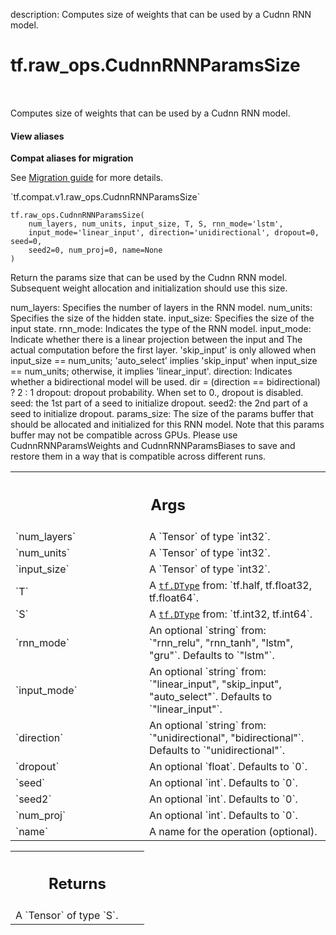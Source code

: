 description: Computes size of weights that can be used by a Cudnn RNN model.

<div itemscope itemtype="http://developers.google.com/ReferenceObject">
<meta itemprop="name" content="tf.raw_ops.CudnnRNNParamsSize" />
<meta itemprop="path" content="Stable" />
</div>

# tf.raw_ops.CudnnRNNParamsSize

<!-- Insert buttons and diff -->

<table class="tfo-notebook-buttons tfo-api nocontent" align="left">

</table>



Computes size of weights that can be used by a Cudnn RNN model.

<section class="expandable">
  <h4 class="showalways">View aliases</h4>
  <p>
<b>Compat aliases for migration</b>
<p>See
<a href="https://www.tensorflow.org/guide/migrate">Migration guide</a> for
more details.</p>
<p>`tf.compat.v1.raw_ops.CudnnRNNParamsSize`</p>
</p>
</section>

<pre class="devsite-click-to-copy prettyprint lang-py tfo-signature-link">
<code>tf.raw_ops.CudnnRNNParamsSize(
    num_layers, num_units, input_size, T, S, rnn_mode='lstm',
    input_mode='linear_input', direction='unidirectional', dropout=0, seed=0,
    seed2=0, num_proj=0, name=None
)
</code></pre>



<!-- Placeholder for "Used in" -->

Return the params size that can be used by the Cudnn RNN model. Subsequent
weight allocation and initialization should use this size.

num_layers: Specifies the number of layers in the RNN model.
num_units: Specifies the size of the hidden state.
input_size: Specifies the size of the input state.
rnn_mode: Indicates the type of the RNN model.
input_mode: Indicate whether there is a linear projection between the input and
  The actual computation before the first layer. 'skip_input' is only allowed
  when input_size == num_units; 'auto_select' implies 'skip_input' when
  input_size == num_units; otherwise, it implies 'linear_input'.
direction: Indicates whether a bidirectional model will be used.
  dir = (direction == bidirectional) ? 2 : 1
dropout: dropout probability. When set to 0., dropout is disabled.
seed: the 1st part of a seed to initialize dropout.
seed2: the 2nd part of a seed to initialize dropout.
params_size: The size of the params buffer that should be allocated and
  initialized for this RNN model. Note that this params buffer may not be
  compatible across GPUs. Please use CudnnRNNParamsWeights and
  CudnnRNNParamsBiases to save and restore them in a way that is compatible
  across different runs.

<!-- Tabular view -->
 <table class="responsive fixed orange">
<colgroup><col width="214px"><col></colgroup>
<tr><th colspan="2"><h2 class="add-link">Args</h2></th></tr>

<tr>
<td>
`num_layers`
</td>
<td>
A `Tensor` of type `int32`.
</td>
</tr><tr>
<td>
`num_units`
</td>
<td>
A `Tensor` of type `int32`.
</td>
</tr><tr>
<td>
`input_size`
</td>
<td>
A `Tensor` of type `int32`.
</td>
</tr><tr>
<td>
`T`
</td>
<td>
A <a href="../../tf/dtypes/DType.md"><code>tf.DType</code></a> from: `tf.half, tf.float32, tf.float64`.
</td>
</tr><tr>
<td>
`S`
</td>
<td>
A <a href="../../tf/dtypes/DType.md"><code>tf.DType</code></a> from: `tf.int32, tf.int64`.
</td>
</tr><tr>
<td>
`rnn_mode`
</td>
<td>
An optional `string` from: `"rnn_relu", "rnn_tanh", "lstm", "gru"`. Defaults to `"lstm"`.
</td>
</tr><tr>
<td>
`input_mode`
</td>
<td>
An optional `string` from: `"linear_input", "skip_input", "auto_select"`. Defaults to `"linear_input"`.
</td>
</tr><tr>
<td>
`direction`
</td>
<td>
An optional `string` from: `"unidirectional", "bidirectional"`. Defaults to `"unidirectional"`.
</td>
</tr><tr>
<td>
`dropout`
</td>
<td>
An optional `float`. Defaults to `0`.
</td>
</tr><tr>
<td>
`seed`
</td>
<td>
An optional `int`. Defaults to `0`.
</td>
</tr><tr>
<td>
`seed2`
</td>
<td>
An optional `int`. Defaults to `0`.
</td>
</tr><tr>
<td>
`num_proj`
</td>
<td>
An optional `int`. Defaults to `0`.
</td>
</tr><tr>
<td>
`name`
</td>
<td>
A name for the operation (optional).
</td>
</tr>
</table>



<!-- Tabular view -->
 <table class="responsive fixed orange">
<colgroup><col width="214px"><col></colgroup>
<tr><th colspan="2"><h2 class="add-link">Returns</h2></th></tr>
<tr class="alt">
<td colspan="2">
A `Tensor` of type `S`.
</td>
</tr>

</table>

